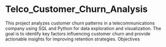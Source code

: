 # Telco_Customer_Churn_Analysis
This project analyzes customer churn patterns in a telecommunications company using SQL and Python for data exploration and visualization. The goal is to identify key factors influencing customer churn and provide actionable insights for improving retention strategies.  Objectives
